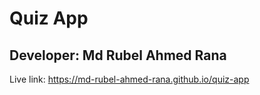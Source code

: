 # Quiz App

## Developer: Md Rubel Ahmed Rana

Live link: https://md-rubel-ahmed-rana.github.io/quiz-app

